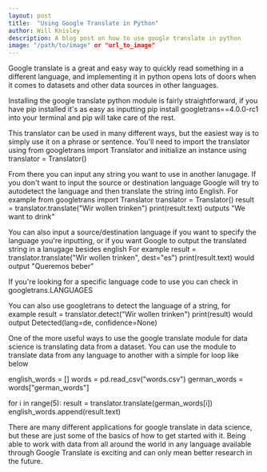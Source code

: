 ```yaml
---
layout: post
title:  "Using Google Translate in Python"
author: Will Knisley
description: A blog post on how to use google translate in python
image: "/path/to/image" or "url_to_image"
---
```


Google translate is a great and easy way to quickly read something in a different language, and implementing it in python opens lots of doors when it comes to datasets and other data sources in other languages. 

Installing the google translate python module is fairly straightforward, if you have pip installed it's as easy as inputting 
pip install googletrans==4.0.0-rc1
into your terminal and pip will take care of the rest. 

This translator can be used in many different ways, but the easiest way is to simply use it on a phrase or sentence. You'll need to import the translator using 
from googletrans import Translator
and initialize an instance using
translator = Translator()

From there you can input any string you want to use in another lanugage. If you don't want to input the source or destination language Google will try to autodetect the language and then translate the string into English.
For example
from googletrans import Translator
translator = Translator()
result = translator.translate("Wir wollen trinken")
print(result.text)
outputs "We want to drink"

You can also input a source/destination language if you want to specify the language you're inputting, or if you want Google to output the translated string in a lanugage besides english
For example
result = translator.translate("Wir wollen trinken", dest="es")
print(result.text)
would output "Queremos beber"

If you're looking for a specific language code to use you can check in googletrans.LANGUAGES

You can also use googletrans to detect the language of a string, for example
result = translator.detect("Wir wollen trinken")
print(result)
would output 
Detected(lang=de, confidence=None)

One of the more useful ways to use the google translate module for data science is translating data from a dataset. You can use the module to translate data from any language to another with a simple for loop like below

english_words = []
words = pd.read_csv("words.csv")
german_words = words["german_words"]


for i in range(5):
    result = translator.translate(german_words[i])
    english_words.append(result.text)


There are many different applications for google translate in data science, but these are just some of the basics of how to get started with it. Being able to work with data from all around the world in any language available through Google Translate is exciting and can only mean better research in the future.